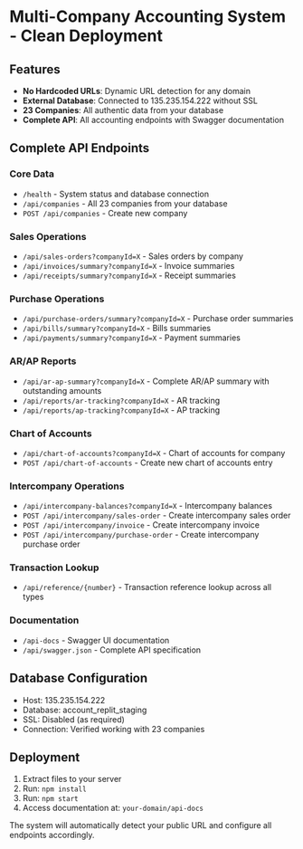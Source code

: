 # Multi-Company Accounting System - Clean Deployment

## Features
- **No Hardcoded URLs**: Dynamic URL detection for any domain
- **External Database**: Connected to 135.235.154.222 without SSL
- **23 Companies**: All authentic data from your database
- **Complete API**: All accounting endpoints with Swagger documentation

## Complete API Endpoints
### Core Data
- `/health` - System status and database connection
- `/api/companies` - All 23 companies from your database
- `POST /api/companies` - Create new company

### Sales Operations
- `/api/sales-orders?companyId=X` - Sales orders by company
- `/api/invoices/summary?companyId=X` - Invoice summaries
- `/api/receipts/summary?companyId=X` - Receipt summaries

### Purchase Operations
- `/api/purchase-orders/summary?companyId=X` - Purchase order summaries
- `/api/bills/summary?companyId=X` - Bills summaries
- `/api/payments/summary?companyId=X` - Payment summaries

### AR/AP Reports
- `/api/ar-ap-summary?companyId=X` - Complete AR/AP summary with outstanding amounts
- `/api/reports/ar-tracking?companyId=X` - AR tracking
- `/api/reports/ap-tracking?companyId=X` - AP tracking

### Chart of Accounts
- `/api/chart-of-accounts?companyId=X` - Chart of accounts for company
- `POST /api/chart-of-accounts` - Create new chart of accounts entry

### Intercompany Operations
- `/api/intercompany-balances?companyId=X` - Intercompany balances
- `POST /api/intercompany/sales-order` - Create intercompany sales order
- `POST /api/intercompany/invoice` - Create intercompany invoice
- `POST /api/intercompany/purchase-order` - Create intercompany purchase order

### Transaction Lookup
- `/api/reference/{number}` - Transaction reference lookup across all types

### Documentation
- `/api-docs` - Swagger UI documentation
- `/api/swagger.json` - Complete API specification

## Database Configuration
- Host: 135.235.154.222
- Database: account_replit_staging
- SSL: Disabled (as required)
- Connection: Verified working with 23 companies

## Deployment
1. Extract files to your server
2. Run: `npm install`
3. Run: `npm start`
4. Access documentation at: `your-domain/api-docs`

The system will automatically detect your public URL and configure all endpoints accordingly.